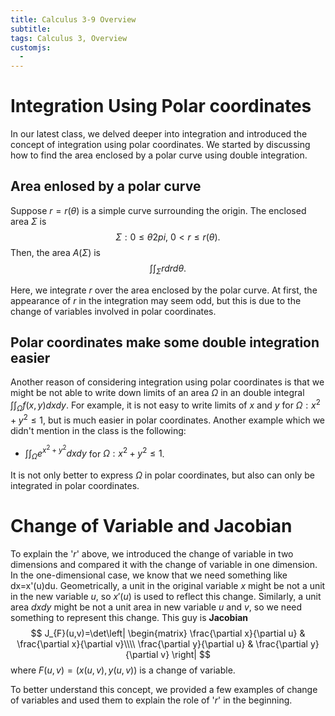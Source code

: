 ```yaml
---
title: Calculus 3-9 Overview
subtitle: 
tags: Calculus 3, Overview
customjs:
  - 
---
```


# Integration Using Polar coordinates

In our latest class, we delved deeper into integration and introduced the concept of integration using polar coordinates. We started by discussing how to find the area enclosed by a polar curve using double integration.

## Area enlosed by a polar curve

Suppose $r=r(\theta)$ is a simple curve surrounding the origin. The enclosed area $\Sigma$ is
$$\Sigma: 0\leq \theta 2pi,\ 0<r\leq r(\theta).$$
Then, the area $A(\Sigma)$ is
$$\int\int_\Sigma rdrd\theta.$$

Here, we integrate $r$ over the area enclosed by the polar curve. At first, the appearance of $r$ in the integration may seem odd, but this is due to the change of variables involved in polar coordinates.

## Polar coordinates make some double integration easier

Another reason of considering integration using polar coordinates is that we might be not able to write down limits of an area $\Omega$ in an double integral $\int\int_\Omega f(x,y)dxdy$. For example, it is not easy to write limits of $x$ and $y$ for $\Omega:x^2+y^2\leq 1$, but is much easier in polar coordinates. Another example which we didn't mention in the class is the following:

* $\int\int_{\Omega} e^{x^2+y^2}dxdy$ for $\Omega:x^2+y^2\leq 1$.

It is not only better to express $\Omega$ in polar coordinates, but also can only be integrated in polar coordinates.

# Change of Variable and Jacobian

To explain the '$r$' above, we introduced the change of variable in two dimensions and compared it with the change of variable in one dimension. In the one-dimensional case, we know that we need something like dx=x'(u)du. Geometrically, a unit in the original variable $x$ might be not a unit in the new variable $u$, so $x'(u)$ is used to reflect this change. Similarly, a unit area $dxdy$ might be not a unit area in new variable $u$ and $v$, so we need something to represent this change. This guy is **Jacobian**
$$
J_{F}(u,v)=\det\left|
\begin{matrix}
\frac{\partial x}{\partial u} & \frac{\partial x}{\partial v}\\\\
\frac{\partial y}{\partial u} & \frac{\partial y}{\partial v}
\right|
$$
where $F(u,v)=(x(u,v),y(u,v))$ is a change of variable.

To better understand this concept, we provided a few examples of change of variables and used them to explain the role of '$r$' in the beginning.